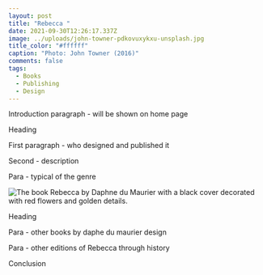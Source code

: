 ```yaml
---
layout: post
title: "Rebecca "
date: 2021-09-30T12:26:17.337Z
image: ../uploads/john-towner-pdkovuxykxu-unsplash.jpg
title_color: "#ffffff"
caption: "Photo: John Towner (2016)"
comments: false
tags:
  - Books
  - Publishing
  - Design
---
```

Introduction paragraph - will be shown on home page

Heading

First paragraph - who designed and published it

Second - description 

Para - typical of the genre

![The book Rebecca by Daphne du Maurier with a black cover decorated with red flowers and golden details.](../uploads/img_2384.jpg "Du Maurier's most famous novel Rebecca, with a cover designed by XXX")

Heading

Para - other books by daphe du maurier design

Para - other editions of Rebecca through history 

Conclusion